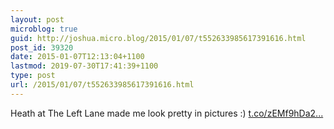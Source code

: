 ```yaml
---
layout: post
microblog: true
guid: http://joshua.micro.blog/2015/01/07/t552633985617391616.html
post_id: 39320
date: 2015-01-07T12:13:04+1100
lastmod: 2019-07-30T17:41:39+1100
type: post
url: /2015/01/07/t552633985617391616.html
---
```

Heath at The Left Lane made me look pretty in pictures :) [t.co/zEMf9hDa2...](http://t.co/zEMf9hDa2I)
